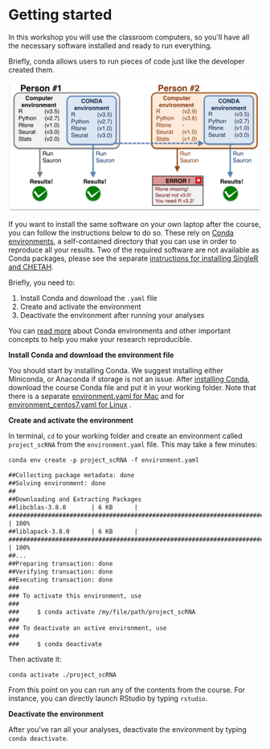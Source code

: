 # Getting started

In this workshop you will use the classroom computers, so you'll have all the necessary software installed
and ready to run everything.  

Briefly, conda allows users to run pieces of code just like the developer created them.

![conda illustration](logos/conda_illustration.png)


If you want to install the same software on your own laptop after the course, you can follow the 
instructions below to do so. These rely on [Conda environments](https://docs.conda.io/projects/conda/en/latest/user-guide/concepts/environments.html), a self-contained directory that 
you can use in order to reproduce all your results. Two of the required software are not available as Conda packages, please see the separate [instructions for installing SingleR and CHETAH](https://raw.githubusercontent.com/NBISweden/excelerate-scRNAseq/master/notes_installation.txt).

Briefly, you need to:  

1. Install Conda and download the `.yaml` file
2. Create and activate the environment
3. Deactivate the environment after running your analyses

You can [read more](https://nbis-reproducible-research.readthedocs.io/en/latest/conda/) about Conda environments and other important concepts to help you make your research reproducible.


**Install Conda and download the environment file**

You should start by installing Conda. We suggest installing either Miniconda, or Anaconda if storage is 
not an issue. After [installing Conda](https://docs.conda.io/projects/conda/en/latest/user-guide/install/index.html), 
download the course Conda file and put it in your working folder. Note that there is a separate [environment.yaml for Mac](https://raw.githubusercontent.com/NBISweden/excelerate-scRNAseq/master/environment.yaml) and for [environment_centos7.yaml for Linux](https://raw.githubusercontent.com/NBISweden/excelerate-scRNAseq/master/environment_centos7.yaml)
. 

**Create and activate the environment**

In terminal, `cd` to your working folder and create an environment called `project_scRNA` from the 
`environment.yaml` file. This may take a few minutes:

```
conda env create -p project_scRNA -f environment.yaml
```
  
```
##Collecting package metadata: done
##Solving environment: done
##
##Downloading and Extracting Packages
##libcblas-3.8.0       | 6 KB      | ############################################################################# | 100%
##liblapack-3.8.0      | 6 KB      | ############################################################################# | 100%
##...
##Preparing transaction: done
##Verifying transaction: done
##Executing transaction: done
###
### To activate this environment, use
###
###     $ conda activate /my/file/path/project_scRNA
###
### To deactivate an active environment, use
###
###     $ conda deactivate
```

Then activate it:
```
conda activate ./project_scRNA
```

From this point on you can run any of the contents from the course. For instance, you can directly launch RStudio by 
typing `rstudio`.

**Deactivate the environment**

After you've ran all your analyses, deactivate the environment by typing `conda deactivate`.
